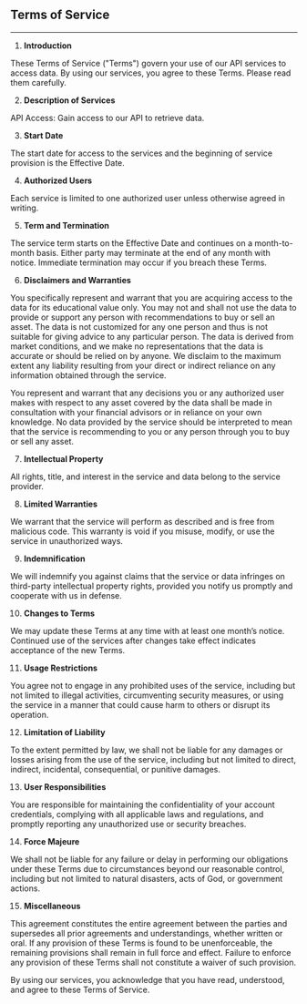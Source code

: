 ## Terms of Service

---

1. **Introduction**

These Terms of Service ("Terms") govern your use of our API services to access data. By using our services, you agree to these Terms. Please read them carefully.

2. **Description of Services**

API Access: Gain access to our API to retrieve data.

3. **Start Date**

The start date for access to the services and the beginning of service provision is the Effective Date.

4. **Authorized Users**

Each service is limited to one authorized user unless otherwise agreed in writing.

5. **Term and Termination**

The service term starts on the Effective Date and continues on a month-to-month basis. Either party may terminate at the end of any month with notice. Immediate termination may occur if you breach these Terms.

6. **Disclaimers and Warranties**

You specifically represent and warrant that you are acquiring access to the data for its educational value only. You may not and shall not use the data to provide or support any person with recommendations to buy or sell an asset. The data is not customized for any one person and thus is not suitable for giving advice to any particular person. The data is derived from market conditions, and we make no representations that the data is accurate or should be relied on by anyone. We disclaim to the maximum extent any liability resulting from your direct or indirect reliance on any information obtained through the service.

You represent and warrant that any decisions you or any authorized user makes with respect to any asset covered by the data shall be made in consultation with your financial advisors or in reliance on your own knowledge. No data provided by the service should be interpreted to mean that the service is recommending to you or any person through you to buy or sell any asset.

7. **Intellectual Property**

All rights, title, and interest in the service and data belong to the service provider.

8. **Limited Warranties**

We warrant that the service will perform as described and is free from malicious code. This warranty is void if you misuse, modify, or use the service in unauthorized ways.

9. **Indemnification**

We will indemnify you against claims that the service or data infringes on third-party intellectual property rights, provided you notify us promptly and cooperate with us in defense.

10. **Changes to Terms**

We may update these Terms at any time with at least one month’s notice. Continued use of the services after changes take effect indicates acceptance of the new Terms.

11. **Usage Restrictions**

You agree not to engage in any prohibited uses of the service, including but not limited to illegal activities, circumventing security measures, or using the service in a manner that could cause harm to others or disrupt its operation.

12. **Limitation of Liability**

To the extent permitted by law, we shall not be liable for any damages or losses arising from the use of the service, including but not limited to direct, indirect, incidental, consequential, or punitive damages.

13. **User Responsibilities**

You are responsible for maintaining the confidentiality of your account credentials, complying with all applicable laws and regulations, and promptly reporting any unauthorized use or security breaches.

14. **Force Majeure**

We shall not be liable for any failure or delay in performing our obligations under these Terms due to circumstances beyond our reasonable control, including but not limited to natural disasters, acts of God, or government actions.

15. **Miscellaneous**

This agreement constitutes the entire agreement between the parties and supersedes all prior agreements and understandings, whether written or oral. If any provision of these Terms is found to be unenforceable, the remaining provisions shall remain in full force and effect. Failure to enforce any provision of these Terms shall not constitute a waiver of such provision.

By using our services, you acknowledge that you have read, understood, and agree to these Terms of Service.